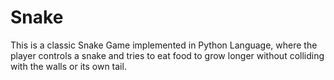 # Snake
This is a classic Snake Game implemented in Python Language, where the player controls a snake and tries to eat food to grow longer without colliding with the walls or its own tail.
